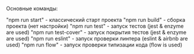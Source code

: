 
Основные команды:

"npm run start" - классический старт проекта
"npm run build" - сборка проекта (нет настройки)
"npm run test" - запуск тестов (jest & enzyme are used)
"npm run test-cover" - запуск покрытия тестов (jest & enzyme are used)
"npm run eslint" - запуск проверки линтера (eslint & airbnb are used)
"npm run flow" - запуск проверки типизации кода (flow is used)